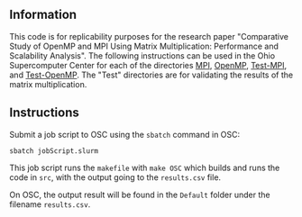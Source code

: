 ## Information
This code is for replicability purposes for the research paper "Comparative Study of OpenMP and MPI Using Matrix Multiplication: Performance and Scalability Analysis". The following instructions can be used in the Ohio Supercomputer Center for each of the directories [MPI](./MPI), [OpenMP](./OpenMP), [Test-MPI](./Test-MPI), and [Test-OpenMP](./Test-OpenMP). The "Test" directories are for validating the results of the matrix multiplication.

## Instructions
Submit a job script to OSC using the `sbatch` command in OSC:
```
sbatch jobScript.slurm
```

This job script runs the `makefile` with `make OSC` which builds and runs the code in `src`, with the output going to the `results.csv` file.

On OSC, the output result will be found in the `Default` folder under the filename `results.csv`.
